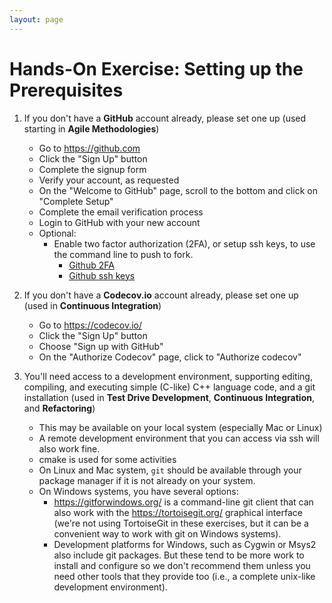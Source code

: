 ```yaml
---
layout: page
---
```

# Hands-On Exercise: Setting up the Prerequisites 

1. If you don't have a **GitHub** account already, please set one up (used starting in **Agile Methodologies**)
   - Go to <https://github.com>
   - Click the "Sign Up" button
   - Complete the signup form
   - Verify your account, as requested
   - On the "Welcome to GitHub" page, scroll to the bottom and click on "Complete Setup"
   - Complete the email verification process
   - Login to GitHub with your new account
   - Optional:
      - Enable two factor authorization (2FA), or setup ssh keys, to use the command line to push to fork.
        -  [Github 2FA](https://docs.github.com/en/authentication/securing-your-account-with-two-factor-authentication-2fa/configuring-two-factor-authentication)
        - [Github ssh keys](https://docs.github.com/en/authentication/connecting-to-github-with-ssh)

2. If you don't have a **Codecov.io** account already, please set one up (used in **Continuous Integration**)
   - Go to <https://codecov.io/>
   - Click the "Sign Up" button
   - Choose "Sign up with GitHub"
   - On the  "Authorize Codecov" page, click to "Authorize codecov"  

3. You'll need access to a development environment, supporting editing, compiling, and executing simple (C-like) C++ language code, and a git installation (used in **Test Drive Development**, **Continuous Integration**, and **Refactoring**)
   - This may be available on your local system (especially Mac or Linux)
   - A remote development environment that you can access via ssh will also work fine.
   - cmake is used for some activities
   - On Linux and Mac system, `git` should be available through your package manager if it is not already on your system.
   - On Windows systems, you have several options:
      - <https://gitforwindows.org/> is a command-line git client that can also work with the <https://tortoisegit.org/> graphical interface (we're not using TortoiseGit in these exercises, but it can be a convenient way to work with git on Windows systems).
      - Development platforms for Windows, such as  Cygwin or Msys2 also include git packages.  But these tend to be more work to install and configure so we don't recommend them unless you need other tools that they provide too (i.e., a complete unix-like development environment).
